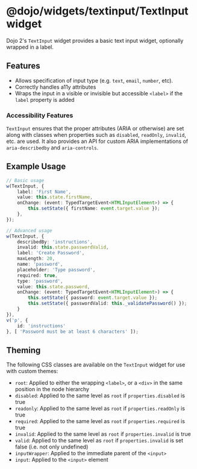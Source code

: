 # @dojo/widgets/textinput/TextInput widget

Dojo 2's `TextInput` widget provides a basic text input widget, optionally wrapped in a label.


## Features

- Allows specification of input type (e.g. `text`, `email`, `number`, etc).
- Correctly handles a11y attributes
- Wraps the input in a visible or invisible but accessible `<label>` if the `label` property is added

### Accessibility Features

`TextInput` ensures that the proper attributes (ARIA or otherwise) are set along with classes when properties such as `disabled`, `readOnly`, `invalid`, etc. are used. It also provides an API for custom ARIA implementations of `aria-describedby` and `aria-controls`.

## Example Usage

```typescript
// Basic usage
w(TextInput, {
	label: 'First Name',
	value: this.state.firstName,
	onChange: (event: TypedTargetEvent<HTMLInputElement>) => {
		this.setState({ firstName: event.target.value });
	},
});

// Advanced usage
w(TextInput, {
	describedBy: 'instructions',
	invalid: this.state.passwordValid,
	label: 'Create Password',
	maxLength: 20,
	name: 'password',
	placeholder: 'Type password',
	required: true,
	type: 'password',
	value: this.state.password,
	onChange: (event: TypedTargetEvent<HTMLInputElement>) => {
		this.setState({ password: event.target.value });
		this.setState({ passwordValid: this._validatePassword() });
	}
}),
v('p', {
	id: 'instructions'
}, [ 'Password must be at least 6 characters' ]);
```

## Theming

The following CSS classes are available on the `TextInput` widget for use with custom themes:

- `root`: Applied to either the wrapping `<label>`, or a `<div>` in the same position in the node hierarchy
- `disabled`: Applied to the same level as `root` if `properties.disabled` is true
- `readonly`: Applied to the same level as `root` if `properties.readOnly` is true
- `required`: Applied to the same level as `root` if `properties.required` is true
- `invalid`: Applied to the same level as `root` if `properties.invalid` is true
- `valid`: Applied to the same level as `root` if `properties.invalid` is set false (i.e. not only undefined)
- `inputWrapper`: Applied to the immediate parent of the `<input>`
- `input`: Applied to the `<input>` element
